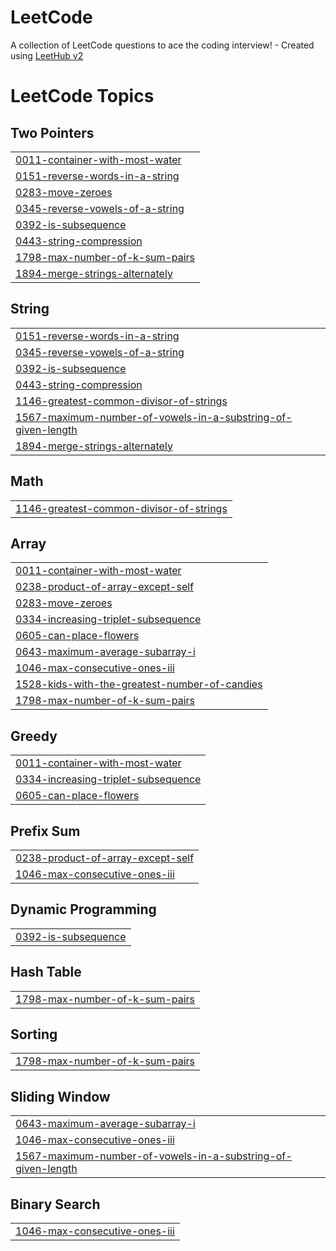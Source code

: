 # LeetCode
A collection of LeetCode questions to ace the coding interview! - Created using [LeetHub v2](https://github.com/arunbhardwaj/LeetHub-2.0)

<!---LeetCode Topics Start-->
# LeetCode Topics
## Two Pointers
|  |
| ------- |
| [0011-container-with-most-water](https://github.com/LinaKK/LeetCode/tree/master/0011-container-with-most-water) |
| [0151-reverse-words-in-a-string](https://github.com/LinaKK/LeetCode/tree/master/0151-reverse-words-in-a-string) |
| [0283-move-zeroes](https://github.com/LinaKK/LeetCode/tree/master/0283-move-zeroes) |
| [0345-reverse-vowels-of-a-string](https://github.com/LinaKK/LeetCode/tree/master/0345-reverse-vowels-of-a-string) |
| [0392-is-subsequence](https://github.com/LinaKK/LeetCode/tree/master/0392-is-subsequence) |
| [0443-string-compression](https://github.com/LinaKK/LeetCode/tree/master/0443-string-compression) |
| [1798-max-number-of-k-sum-pairs](https://github.com/LinaKK/LeetCode/tree/master/1798-max-number-of-k-sum-pairs) |
| [1894-merge-strings-alternately](https://github.com/LinaKK/LeetCode/tree/master/1894-merge-strings-alternately) |
## String
|  |
| ------- |
| [0151-reverse-words-in-a-string](https://github.com/LinaKK/LeetCode/tree/master/0151-reverse-words-in-a-string) |
| [0345-reverse-vowels-of-a-string](https://github.com/LinaKK/LeetCode/tree/master/0345-reverse-vowels-of-a-string) |
| [0392-is-subsequence](https://github.com/LinaKK/LeetCode/tree/master/0392-is-subsequence) |
| [0443-string-compression](https://github.com/LinaKK/LeetCode/tree/master/0443-string-compression) |
| [1146-greatest-common-divisor-of-strings](https://github.com/LinaKK/LeetCode/tree/master/1146-greatest-common-divisor-of-strings) |
| [1567-maximum-number-of-vowels-in-a-substring-of-given-length](https://github.com/LinaKK/LeetCode/tree/master/1567-maximum-number-of-vowels-in-a-substring-of-given-length) |
| [1894-merge-strings-alternately](https://github.com/LinaKK/LeetCode/tree/master/1894-merge-strings-alternately) |
## Math
|  |
| ------- |
| [1146-greatest-common-divisor-of-strings](https://github.com/LinaKK/LeetCode/tree/master/1146-greatest-common-divisor-of-strings) |
## Array
|  |
| ------- |
| [0011-container-with-most-water](https://github.com/LinaKK/LeetCode/tree/master/0011-container-with-most-water) |
| [0238-product-of-array-except-self](https://github.com/LinaKK/LeetCode/tree/master/0238-product-of-array-except-self) |
| [0283-move-zeroes](https://github.com/LinaKK/LeetCode/tree/master/0283-move-zeroes) |
| [0334-increasing-triplet-subsequence](https://github.com/LinaKK/LeetCode/tree/master/0334-increasing-triplet-subsequence) |
| [0605-can-place-flowers](https://github.com/LinaKK/LeetCode/tree/master/0605-can-place-flowers) |
| [0643-maximum-average-subarray-i](https://github.com/LinaKK/LeetCode/tree/master/0643-maximum-average-subarray-i) |
| [1046-max-consecutive-ones-iii](https://github.com/LinaKK/LeetCode/tree/master/1046-max-consecutive-ones-iii) |
| [1528-kids-with-the-greatest-number-of-candies](https://github.com/LinaKK/LeetCode/tree/master/1528-kids-with-the-greatest-number-of-candies) |
| [1798-max-number-of-k-sum-pairs](https://github.com/LinaKK/LeetCode/tree/master/1798-max-number-of-k-sum-pairs) |
## Greedy
|  |
| ------- |
| [0011-container-with-most-water](https://github.com/LinaKK/LeetCode/tree/master/0011-container-with-most-water) |
| [0334-increasing-triplet-subsequence](https://github.com/LinaKK/LeetCode/tree/master/0334-increasing-triplet-subsequence) |
| [0605-can-place-flowers](https://github.com/LinaKK/LeetCode/tree/master/0605-can-place-flowers) |
## Prefix Sum
|  |
| ------- |
| [0238-product-of-array-except-self](https://github.com/LinaKK/LeetCode/tree/master/0238-product-of-array-except-self) |
| [1046-max-consecutive-ones-iii](https://github.com/LinaKK/LeetCode/tree/master/1046-max-consecutive-ones-iii) |
## Dynamic Programming
|  |
| ------- |
| [0392-is-subsequence](https://github.com/LinaKK/LeetCode/tree/master/0392-is-subsequence) |
## Hash Table
|  |
| ------- |
| [1798-max-number-of-k-sum-pairs](https://github.com/LinaKK/LeetCode/tree/master/1798-max-number-of-k-sum-pairs) |
## Sorting
|  |
| ------- |
| [1798-max-number-of-k-sum-pairs](https://github.com/LinaKK/LeetCode/tree/master/1798-max-number-of-k-sum-pairs) |
## Sliding Window
|  |
| ------- |
| [0643-maximum-average-subarray-i](https://github.com/LinaKK/LeetCode/tree/master/0643-maximum-average-subarray-i) |
| [1046-max-consecutive-ones-iii](https://github.com/LinaKK/LeetCode/tree/master/1046-max-consecutive-ones-iii) |
| [1567-maximum-number-of-vowels-in-a-substring-of-given-length](https://github.com/LinaKK/LeetCode/tree/master/1567-maximum-number-of-vowels-in-a-substring-of-given-length) |
## Binary Search
|  |
| ------- |
| [1046-max-consecutive-ones-iii](https://github.com/LinaKK/LeetCode/tree/master/1046-max-consecutive-ones-iii) |
<!---LeetCode Topics End-->